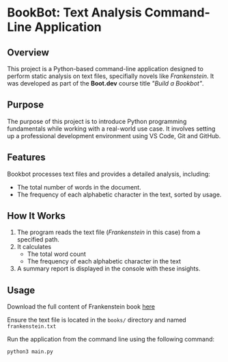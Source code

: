 # BookBot: Text Analysis Command-Line Application
## Overview
This project is a Python-based command-line application designed to perform static analysis on text files, specifially novels like *Frankenstein*. It was developed as part of the **Boot.dev** course title *"Build a Bookbot"*.

## Purpose
The purpose of this project is to introduce Python programming fundamentals while working with a real-world use case. It involves setting up a professional development environment using VS Code, Git and GitHub.

## Features 
Bookbot processes text files and provides a detailed analysis, including:
- The total number of words in the document.
- The frequency of each alphabetic character in the text, sorted by usage.

## How It Works
1. The program reads the text file (*Frankenstein* in this case) from a specified path.
2. It calculates
    - The total word count
    - The frequency of each alphabetic character in the text
3. A summary report is displayed in the console with these insights.

## Usage
Download the full content of Frankenstein book [here](https://raw.githubusercontent.com/asweigart/codebreaker/master/frankenstein.txt)

Ensure the text file is located in the `books/` directory and named `frankenstein.txt`

Run the application from the command line using the following command:
```bash
python3 main.py
```
